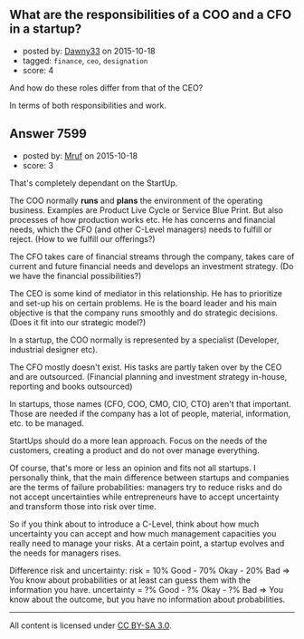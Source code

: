 ## What are the responsibilities of a COO and a CFO in a startup?

- posted by: [Dawny33](https://stackexchange.com/users/6444670/dawny33) on 2015-10-18
- tagged: `finance`, `ceo`, `designation`
- score: 4

And how do these roles differ from that of the CEO?

In terms of both responsibilities and work.


## Answer 7599

- posted by: [Mruf](https://stackexchange.com/users/3246202/mruf) on 2015-10-18
- score: 3

That's completely dependant on the StartUp. 

The COO normally **runs** and **plans** the environment of the operating business. Examples are Product Live Cycle or Service Blue Print. But also processes of how production works etc. He has concerns and financial needs, which the CFO (and other C-Level managers) needs to fulfill or reject. (How to we fulfill our offerings?)

The CFO takes care of financial streams through the company, takes care of current and future financial needs and develops an investment strategy. (Do we have the financial possibilities?)

The CEO is some kind of mediator in this relationship. He has to prioritize and set-up his on certain problems. He is the board leader and his main objective is that the company runs smoothly and do strategic decisions. (Does it fit into our strategic model?)

In a startup, the COO normally is represented by a specialist (Developer, industrial designer etc).

The CFO mostly doesn't exist. His tasks are partly taken over by the CEO and are outsourced. (Financial planning and investment strategy in-house, reporting and books outsourced)

In startups, those names (CFO, COO, CMO, CIO, CTO) aren't that important. Those are needed if the company has a lot of people, material, information, etc. to be managed.

StartUps should do a more lean approach. Focus on the needs of the customers, creating a product and do not over manage everything.

Of course, that's more or less an opinion and fits not all startups. I personally think, that the main difference between startups and companies are the terms of failure probabilities: managers try to reduce risks and do not accept uncertainties while entrepreneurs have to accept uncertainty and transform those into risk over time.

So if you think about to introduce a C-Level, think about how much uncertainty you can accept and how much management capacities you really need to manage your risks. At a certain point, a startup evolves and the needs for managers rises.

Difference risk and uncertainty: 
risk = 10% Good - 70% Okay - 20% Bad => You know about probabilities or at least can guess them with the information you have.
uncertainty = ?% Good - ?% Okay - ?% Bad => You know about the outcome, but you have no information about probabilities.



---

All content is licensed under [CC BY-SA 3.0](https://creativecommons.org/licenses/by-sa/3.0/).
